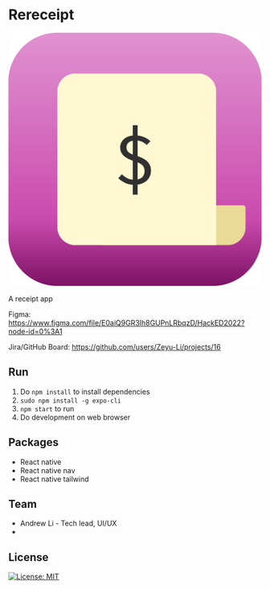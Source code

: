# Rereceipt

![icon](icon.png)

A receipt app

Figma: https://www.figma.com/file/E0aiQ9GR3Ih8GUPnLRbqzD/HackED2022?node-id=0%3A1

Jira/GitHub Board: https://github.com/users/Zeyu-Li/projects/16

## Run

1. Do `npm install` to install dependencies
2. `sudo npm install -g expo-cli`
3. `npm start` to run
4. Do development on web browser



## Packages

* React native
* React native nav
* React native tailwind



## Team

* Andrew Li - Tech lead, UI/UX
* 



## License

[![License: MIT](https://img.shields.io/badge/License-MIT-blue.svg)](https://opensource.org/licenses/MIT) 

